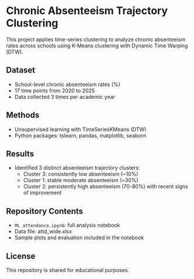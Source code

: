 # Chronic Absenteeism Trajectory Clustering

This project applies time-series clustering to analyze chronic absenteeism rates across schools using K-Means clustering with Dynamic Time Warping (DTW).

## Dataset
- School-level chronic absenteeism rates (%)
- 17 time points from 2020 to 2025
- Data collected 3 times per academic year

## Methods
- Unsupervised learning with TimeSeriesKMeans (DTW)
- Python packages: tslearn, pandas, matplotlib, seaborn

## Results
- Identified 3 distinct absenteeism trajectory clusters:
  - Cluster 3: consistently low absenteeism (~10%)
  - Cluster 1: stable moderate absenteeism (~30%)
  - Cluster 2: persistently high absenteeism (70-80%) with recent signs of improvement

## Repository Contents
- `ML attendance.ipynb`: full analysis notebook
- Data file: attd_wide.xlsx
- Sample plots and evaluation included in the notebook

## License
This repository is shared for educational purposes.
